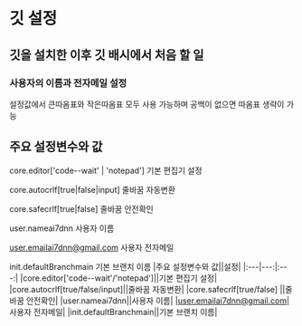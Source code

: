 # 깃 설정

## 깃을 설치한 이후 깃 배시에서 처음 할 일
### 사용자의 이름과 전자메일 설정
설정값에서 큰따옴표와 작은따옴표 모두 사용 가능하며 공백이 없으면 따옴표 생략이 가능

## 주요 설정변수와 값
core.editor['code--wait' | 'notepad']  기본 편집기 설정

core.autocrlf[true|false|input]        줄바꿈 자동변환

core.safecrlf[true|false]              줄바꿈 안전확인

user.nameai7dnn                        사용자 이름

user.emailai7dnn@gmail.com             사용자 전자메일

init.defaultBranchmain                 기본 브랜치 이름
|주요 설정변수와 값||설정|
|:---|---:|:---:|
|core.editor['code--wait'/'notepad']||기본 편집기 설정|
|core.autocrlf[true/false/input]||줄바꿈 자동변환|
|core.safecrlf[true/false] ||줄바꿈 안전확인|
|user.nameai7dnn||사용자 이름|
|user.emailai7dnn@gmail.com|사용자 전자메일|
|init.defaultBranchmain||기본 브랜치 이름|

